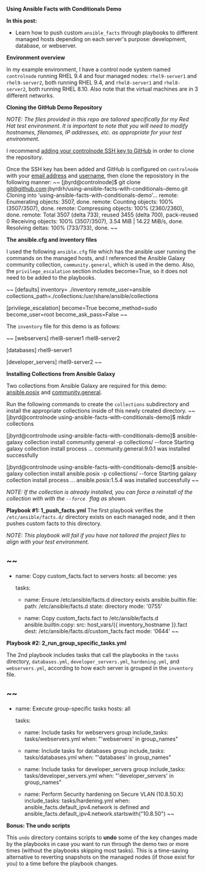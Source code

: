 **Using Ansible Facts with Conditionals Demo**

**In this post:**
- Learn how to push custom `ansible_facts` through playbooks to different managed hosts depending on each server's purpose: development, database, or webserver.

**Environment overview**

In my example environment, I have a control node system named `controlnode` running RHEL 9.4 and four managed nodes: `rhel9-server1` and `rhel9-server2`, both running RHEL 9.4, and `rhel8-server1` and `rhel8-server2`, both running RHEL 8.10.
Also note that the virtual machines are in 3 different networks.

**Cloning the GitHub Demo Repository**

*NOTE: The files provided in this repo are tailored specifically for my Red Hat test environment. It is important to note that you will need to modify hostnames, filenames, IP addresses, etc. as appropriate for your test environment.*

I recommend [adding your controlnode SSH key to GitHub](https://docs.github.com/en/authentication/connecting-to-github-with-ssh/adding-a-new-ssh-key-to-your-github-account?tool=webui) in order to clone the repository.

Once the SSH key has been added and GitHub is configured on `controlnode` with your [email address](https://docs.github.com/en/account-and-profile/setting-up-and-managing-your-personal-account-on-github/managing-email-preferences/setting-your-commit-email-address) and [username](https://docs.github.com/en/get-started/getting-started-with-git/setting-your-username-in-git), then clone the reposistory in the following manner:
~~
[jbyrd@controlnode]$ git clone git@github.com:jbyrdrh/using-ansible-facts-with-conditionals-demo.git
Cloning into 'using-ansible-facts-with-conditionals-demo'...
remote: Enumerating objects: 3507, done.
remote: Counting objects: 100% (3507/3507), done.
remote: Compressing objects: 100% (2360/2360), done.
remote: Total 3507 (delta 733), reused 3455 (delta 700), pack-reused 0
Receiving objects: 100% (3507/3507), 3.54 MiB | 14.22 MiB/s, done.
Resolving deltas: 100% (733/733), done.
~~


**The ansible.cfg and inventory files**

I used the following `ansible.cfg` file which has the ansible user running the commands on the managed hosts, and I referenced the Ansible Galaxy community collection, `community.general`, which is used in the demo. Also, the `privilege_escalation` section includes become=True, so it does not need to be added to the playbooks.

~~
[defaults]
inventory= ./inventory
remote_user=ansible
collections_path=./collections:/usr/share/ansible/collections

[privilege_escalation]
become=True
become_method=sudo
become_user=root
become_ask_pass=False
~~

The `inventory` file for this demo is as follows:

~~
[webservers]
rhel8-server1
rhel8-server2

[databases]
rhel9-server1

[developer_servers]
rhel9-server2
~~

**Installing Collections from Ansible Galaxy**

Two collections from Ansible Galaxy are required for this demo: [ansible.posix](https://galaxy.ansible.com/ui/repo/published/ansible/posix/) and [community.general](https://galaxy.ansible.com/ui/repo/published/community/general/).

Run the following commands to create the `collections` subdirectory  and install the appropriate collections inside of this newly created directory.
~~
[jbyrd@controlnode using-ansible-facts-with-conditionals-demo]$ mkdir collections

[jbyrd@controlnode using-ansible-facts-with-conditionals-demo]$ ansible-galaxy collection install community.general -p collections/  --force
Starting galaxy collection install process
...
community.general:9.0.1 was installed successfully

[jbyrd@controlnode using-ansible-facts-with-conditionals-demo]$ ansible-galaxy collection install ansible.posix -p collections/  --force
Starting galaxy collection install process
...
ansible.posix:1.5.4 was installed successfully
~~

*NOTE: If the collection is already installed, you can force a reinstall of the collection with with the `--force ` flag as shown.*

**Playbook #1:   1_push_facts.yml**
The first playbook verifies the `/etc/ansible/facts.d/` directory exists on each managed node, and it then pushes custom facts to this directory.

*NOTE: This playbook will fail if you have not tailored the project files to align with your test environment.*

~~
---
- name: Copy custom_facts.fact to servers
  hosts: all
  become: yes

  tasks:
    - name: Ensure /etc/ansible/facts.d directory exists
      ansible.builtin.file:
        path: /etc/ansible/facts.d
        state: directory
        mode: '0755'

    - name: Copy custom_facts.fact to /etc/ansible/facts.d
      ansible.builtin.copy:
        src: host_vars/{{ inventory_hostname }}.fact
        dest: /etc/ansible/facts.d/custom_facts.fact
        mode: '0644'
~~

**Playbook #2:   2_run_group_specific_tasks.yml**

The 2nd playbook includes tasks that call the playbooks in the `tasks` directory, `databases.yml`, `developer_servers.yml`, `hardening.yml`, and `webservers.yml`, according to how each server is grouped in the `inventory` file.

~~
---
- name: Execute group-specific tasks
  hosts: all

  tasks:
    - name: Include tasks for webservers group
      include_tasks: tasks/webservers.yml
      when: "'webservers' in group_names" 

    - name: Include tasks for databases group
      include_tasks: tasks/databases.yml
      when: "'databases' in group_names"

    - name: Include tasks for developer_servers group
      include_tasks: tasks/developer_servers.yml
      when: "'developer_servers' in group_names"

    - name: Perform Security hardening on Secure VLAN (10.8.50.X)
      include_tasks: tasks/hardening.yml
      when: ansible_facts.default_ipv4.network is defined and ansible_facts.default_ipv4.network.startswith("10.8.50") 
~~

**Bonus: The undo scripts**

This `undo` directory contains scripts to **undo** some of the key changes made by the playbooks in case you want to run through the demo two or more times (without the playbooks skipping most tasks). This is a time-saving alternative to reverting snapshots on the managed nodes (if those exist for you) to a time before the playbook changes.
